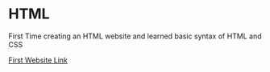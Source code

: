# HTML
First Time creating an HTML website and learned basic syntax of HTML and CSS

[First Website Link](https://dsung101.github.io/HTML-Tutorial/)

